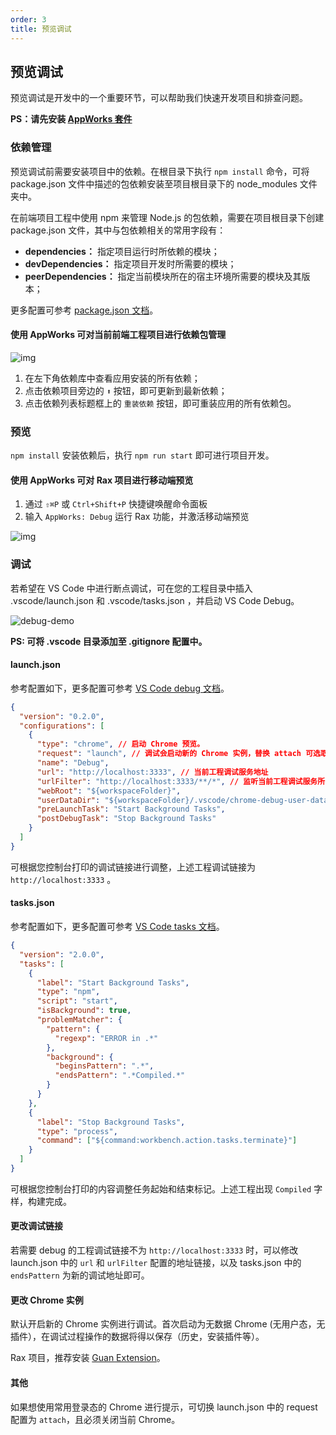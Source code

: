 ```yaml
---
order: 3
title: 预览调试
---
```


## 预览调试

预览调试是开发中的一个重要环节，可以帮助我们快速开发项目和排查问题。

**PS：请先安装 [AppWorks 套件](https://marketplace.visualstudio.com/items?itemName=iceworks-team.iceworks)**

### 依赖管理

预览调试前需要安装项目中的依赖。在根目录下执行 `npm install` 命令，可将 package.json 文件中描述的包依赖安装至项目根目录下的 node_modules 文件夹中。

在前端项目工程中使用 npm 来管理 Node.js 的包依赖，需要在项目根目录下创建 package.json 文件，其中与包依赖相关的常用字段有：

- **dependencies：** 指定项目运行时所依赖的模块；
- **devDependencies：** 指定项目开发时所需要的模块；
- **peerDependencies：** 指定当前模块所在的宿主环境所需要的模块及其版本；

更多配置可参考 [package.json 文档](https://docs.npmjs.com/creating-a-package-json-file)。

#### 使用 AppWorks 可对当前前端工程项目进行依赖包管理

![img](https://img.alicdn.com/imgextra/i2/O1CN01Z2r2Mh1ouZt55aIY2_!!6000000005285-2-tps-2368-1646.png)

1. 在左下角依赖库中查看应用安装的所有依赖；
2. 点击依赖项目旁边的 `⬆️` 按钮，即可更新到最新依赖；
3. 点击依赖列表标题框上的 `重装依赖` 按钮，即可重装应用的所有依赖包。

### 预览

`npm install` 安装依赖后，执行 `npm run start` 即可进行项目开发。

#### 使用 AppWorks 可对 Rax 项目进行移动端预览

1. 通过 `⇧⌘P` 或 `Ctrl+Shift+P` 快捷键唤醒命令面板
2. 输入 `AppWorks: Debug` 运行 Rax 功能，并激活移动端预览

![img](https://img.alicdn.com/imgextra/i2/O1CN01xHrOWW1yl5pIYtMJ1_!!6000000006618-1-tps-1024-768.gif)

### 调试

若希望在 VS Code 中进行断点调试，可在您的工程目录中插入 .vscode/launch.json 和 .vscode/tasks.json ，并启动 VS Code Debug。

![debug-demo](https://img.alicdn.com/imgextra/i3/O1CN01VJHkXe1cVatDq2q8R_!!6000000003606-1-tps-900-511.gif)

**PS: 可将 .vscode 目录添加至 .gitignore 配置中。**

#### launch.json

参考配置如下，更多配置可参考 [VS Code debug 文档](https://code.visualstudio.com/docs/editor/debugging#_launch-configurations)。

```json
{
  "version": "0.2.0",
  "configurations": [
    {
      "type": "chrome", // 启动 Chrome 预览。
      "request": "launch", // 调试会启动新的 Chrome 实例，替换 attach 可选取当前 Chrome 实例，但需要重启 Chrome。
      "name": "Debug",
      "url": "http://localhost:3333", // 当前工程调试服务地址
      "urlFilter": "http://localhost:3333/**/*", // 监听当前工程调试服务所有的 url
      "webRoot": "${workspaceFolder}",
      "userDataDir": "${workspaceFolder}/.vscode/chrome-debug-user-data", // 用于存放 Chrome 的用户数据（安装的浏览器插件等）
      "preLaunchTask": "Start Background Tasks",
      "postDebugTask": "Stop Background Tasks"
    }
  ]
}
```

可根据您控制台打印的调试链接进行调整，上述工程调试链接为 `http://localhost:3333` 。

#### tasks.json

参考配置如下，更多配置可参考 [VS Code tasks 文档](https://code.visualstudio.com/docs/editor/tasks#vscode)。

```json
{
  "version": "2.0.0",
  "tasks": [
    {
      "label": "Start Background Tasks",
      "type": "npm",
      "script": "start",
      "isBackground": true,
      "problemMatcher": {
        "pattern": {
          "regexp": "ERROR in .*"
        },
        "background": {
          "beginsPattern": ".*",
          "endsPattern": ".*Compiled.*"
        }
      }
    },
    {
      "label": "Stop Background Tasks",
      "type": "process",
      "command": ["${command:workbench.action.tasks.terminate}"]
    }
  ]
}
```

可根据您控制台打印的内容调整任务起始和结束标记。上述工程出现 `Compiled` 字样，构建完成。

#### 更改调试链接

若需要 debug 的工程调试链接不为 `http://localhost:3333` 时，可以修改 launch.json 中的 `url` 和 `urlFilter` 配置的地址链接，以及 tasks.json 中的 `endsPattern` 为新的调试地址即可。

#### 更改 Chrome 实例

默认开启新的 Chrome 实例进行调试。首次启动为无数据 Chrome (无用户态，无插件），在调试过程操作的数据将得以保存（历史，安装插件等）。

Rax 项目，推荐安装 [Guan Extension](https://chrome.google.com/webstore/detail/guan-extension/jfalnandddhgfnmejfgjgfbfnnkhljog)。

#### 其他

如果想使用常用登录态的 Chrome 进行提示，可切换 launch.json 中的 request 配置为 `attach`，且必须关闭当前 Chrome。

